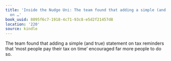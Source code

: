 ```yaml
---
title: 'Inside the Nudge Uni: The team found that adding a simple (and true) statement
  on …'
book_uuid: 8095f6c7-1918-4c71-93c8-e5d2f21457d8
location: '220'
source: kindle
---
```


The team found that adding a simple (and true) statement on tax reminders that ‘most people pay their tax on time’ encouraged far more people to do so.